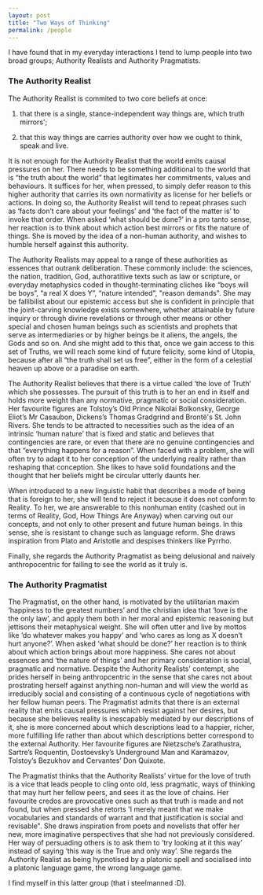 ```yaml
---
layout: post
title: "Two Ways of Thinking"
permalink: /people
---  
```


I have found that in my everyday interactions I tend to lump people into two broad groups; Authority Realists and Authority Pragmatists.

### **The Authority Realist**

The Authority Realist is commited to two core beliefs at once:

1) that there is a single, stance-independent way things are, which truth mirrors';

2) that this way things are carries authority over how we ought to think, speak and live.

It is not enough for the Authority Realist that the world emits causal pressures on her. There needs to be something additional to the world that is “the truth about the world” that legitimates her commitments, values and behaviours. It suffices for her, when pressed, to simply defer reason to this higher authority that carries its own normativity as license for her beliefs or actions. In doing so, the Authority Realist will tend to repeat phrases such as ‘facts don’t care about your feelings’ and ‘the fact of the matter is’ to invoke that order. When asked ‘what should be done?’ in a pro tanto sense, her reaction is to think about which action best mirrors or fits the nature of things. She is moved by the idea of a non-human authority, and wishes to humble herself against this authority.

The Authority Realists may appeal to a range of these authorities as essences that outrank deliberation. These commonly include: the sciences, the nation, tradition, God, authoratitive texts such as law or scripture, or everyday metaphysics coded in thought-terminating cliches like “boys will be boys”, “a real X does Y”, “nature intended", "reason demands". She may be fallibilist about our epistemic access but she is confident in principle that the joint-carving knowledge exists somewhere, whether attainable by future inquiry or through divine revelations or through other means or other special and chosen human beings such as scientists and prophets that serve as intermediaries or by higher beings be it aliens, the angels, the Gods and so on. And she might add to this that, once we gain access to this set of Truths, we will reach some kind of future felicity, some kind of Utopia, because after all “the truth shall set us free”, either in the form of a celestial heaven up above or a paradise on earth. 

The Authority Realist believes that there is a virtue called ‘the love of Truth’ which she possesses. The pursuit of this truth is to her an end in itself and holds more weight than any normative, pragmatic or social consideration. Her favourite figures are Tolstoy’s Old Prince Nikolai Bolkonsky, George Eliot’s Mr Casaubon, Dickens’s Thomas Gradgrind and Brontë's St. John Rivers. She tends to be attracted to necessities such as the idea of an intrinsic ‘human nature’ that is fixed and static and believes that contingencies are rare, or even that there are no genuine contingencies and that “everything happens for a reason”. When faced with a problem, she will often try to adapt it to her conception of the underlying reality rather than reshaping that conception. She likes to have solid foundations and the thought that her beliefs might be circular utterly daunts her.

When introduced to a new linguistic habit that describes a mode of being that is foreign to her, she will tend to reject it because it does not conform to Reality. To her, we are answerable to this nonhuman entity (cashed out in terms of Reality, God, How Things Are Anyway) when carving out our concepts, and not only to other present and future human beings. In this sense, she is resistant to change such as language reform. She draws inspiration from Plato and Aristotle and despises thinkers like Pyrrho.

Finally, she regards the Authority Pragmatist as being delusional and naively anthropocentric for failing to see the world as it truly is.

### **The Authority Pragmatist**

The Pragmatist, on the other hand, is motivated by the utilitarian maxim ‘happiness to the greatest numbers’ and the christian idea that ‘love is the the only law’, and apply them both in her moral and epistemic reasoning but jettisons their metaphysical weight. She will often utter and live by mottos like ‘do whatever makes you happy’ and ‘who cares as long as X doesn’t hurt anyone?’. When asked ‘what should be done?’ her reaction is to think about which action brings about more happiness. She cares not about essences and ‘the nature of things’ and her primary consideration is social, pragmatic and normative. Despite the Authority Realists' contempt, she prides herself in being anthropcentric in the sense that she  cares not about prostrating herself against anything non-human and will view the world as irreducibly social and consisting of a continuous cycle of negotiations with her fellow human peers. The Pragmatist admits that there is an external reality that emits causal pressures which resist against her desires, but because she believes reality is inescapably mediated by our descriptions of it, she is more concerned about which descriptions lead to a happier, richer, more fulfilling life rather than about which descriptions better correspond to the external Authority. Her favourite figures are Nietzsche’s Zarathustra, Sartre’s Roquentin, Dostoevsky’s Underground Man and Karamazov, Tolstoy’s Bezukhov and Cervantes’ Don Quixote.

The Pragmatist thinks that the Authority Realists’ virtue for the love of truth is a vice that leads people to cling onto old, less pragmatic, ways of thinking that may hurt her fellow peers, and sees it as the love of chains. Her favourite credos are provocative ones such as that truth is made and not found, but when pressed she retorts 'I merely meant that we make vocabularies and standards of warrant and that justification is social and revisable". She draws inspiration from poets and novelists that offer her new, more imaginative perspectives that she had not previously considered. Her way of persuading others is to ask them to ‘try looking at it this way’ instead of saying ‘this way is the True and only way’. She regards the Authority Realist as being hypnotised by a platonic spell and socialised into a platonic language game, the wrong language game.

I find myself in this latter group (that i steelmanned :D).
